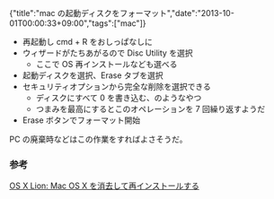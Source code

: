 {"title":"mac の起動ディスクをフォーマット","date":"2013-10-01T00:00:33+09:00","tags":["mac"]}

- 再起動し cmd + R をおしっぱなしに
- ウィザードがたちあがるので Disc Utility を選択
  - ここで OS 再インストールなども選べる
- 起動ディスクを選択、Erase タブを選択
- セキュリティオプションから完全な削除を選択できる
  - ディスクにすべて 0 を書き込む、のようなやつ
  - つまみを最高にするとこのオペレーションを 7 回繰り返すようだ
- Erase ボタンでフォーマット開始

PC の廃棄時などはこの作業をすればよさそうだ。

### 参考

[OS X Lion: Mac OS X を消去して再インストールする](http://support.apple.com/kb/PH4439?viewlocale=ja_JP)
